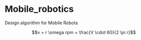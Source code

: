 # Mobile_robotics
Design algorithm for Mobile Robots

<!-- $\sqrt{3x-1}+(1+x)^2$ -->
$$v = r \omega
rpm = \frac{V \cdot 60}{2 \pi r}$$